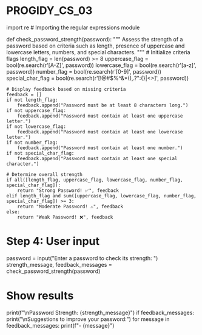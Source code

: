 # PROGIDY_CS_03
import re  # Importing the regular expressions module

def check_password_strength(password):
    """
    Assess the strength of a password based on criteria such as length,
    presence of uppercase and lowercase letters, numbers, and special characters.
    """
    # Initialize criteria flags
    length_flag = len(password) >= 8
    uppercase_flag = bool(re.search(r'[A-Z]', password))
    lowercase_flag = bool(re.search(r'[a-z]', password))
    number_flag = bool(re.search(r'[0-9]', password))
    special_char_flag = bool(re.search(r'[!@#$%^&*(),.?":{}|<>]', password))

    # Display feedback based on missing criteria
    feedback = []
    if not length_flag:
        feedback.append("Password must be at least 8 characters long.")
    if not uppercase_flag:
        feedback.append("Password must contain at least one uppercase letter.")
    if not lowercase_flag:
        feedback.append("Password must contain at least one lowercase letter.")
    if not number_flag:
        feedback.append("Password must contain at least one number.")
    if not special_char_flag:
        feedback.append("Password must contain at least one special character.")

    # Determine overall strength
    if all([length_flag, uppercase_flag, lowercase_flag, number_flag, special_char_flag]):
        return "Strong Password! ✅", feedback
    elif length_flag and sum([uppercase_flag, lowercase_flag, number_flag, special_char_flag]) >= 3:
        return "Moderate Password! ⚠️", feedback
    else:
        return "Weak Password! ❌", feedback


# Step 4: User input
password = input("Enter a password to check its strength: ")
strength_message, feedback_messages = check_password_strength(password)

# Show results
print(f"\nPassword Strength: {strength_message}")
if feedback_messages:
    print("\nSuggestions to improve your password:")
    for message in feedback_messages:
        print(f"- {message}")
